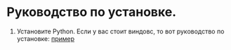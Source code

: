 # Руководство по установке.
1. Установите Python. Если у вас стоит виндовс, то вот руководство по установке: [пример](https://tutorial.djangogirls.org/ru/python_installation/)
